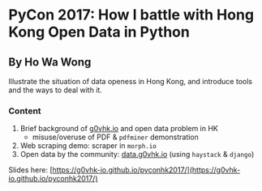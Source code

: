 # PyCon 2017: How I battle with Hong Kong Open Data in Python
## By Ho Wa Wong

Illustrate the situation of data openess in Hong Kong, and introduce tools and the ways to deal with it.

### Content
1. Brief background of [g0vhk.io](https://g0vhk.io) and open data problem in HK
    - misuse/overuse of PDF & ```pdfminer``` demonstration
2. Web scraping demo: scraper in ```morph.io```
5. Open data by the community: [data.g0vhk.io](https://data.g0vhk.io) (using ```haystack``` & ```django```)

Slides here: [https://g0vhk-io.github.io/pyconhk2017/](https://g0vhk-io.github.io/pyconhk2017/)